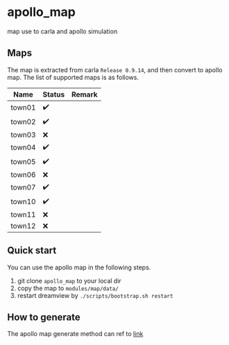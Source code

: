 # apollo_map
map use to carla and apollo simulation

## Maps
The map is extracted from carla `Release 0.9.14`, and then convert to apollo map. The list of supported maps is as follows.

| Name   | Status             | Remark |
|--------|--------------------|--------|
| town01 | :heavy_check_mark: |        |
| town02 | :heavy_check_mark: |        |
| town03 | :x:                |        |
| town04 | :heavy_check_mark: |        |
| town05 | :heavy_check_mark: |        |
| town06 | :x:                |        |
| town07 | :heavy_check_mark: |        |
| town10 | :heavy_check_mark: |        |
| town11 | :x:                |        |
| town12 | :x:                |        |

## Quick start
You can use the apollo map in the following steps.
1. git clone `apollo_map` to your local dir
2. copy the map to `modules/map/data/`
3. restart dreamview by `./scripts/bootstrap.sh restart`

## How to generate
The apollo map generate method can ref to [link](https://github.com/daohu527/dig-into-apollo/tree/main/questions)
